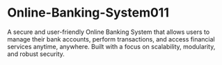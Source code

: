 # Online-Banking-System011
A secure and user-friendly Online Banking System that allows users to manage their bank accounts, perform transactions, and access financial services anytime, anywhere. Built with a focus on scalability, modularity, and robust security.
